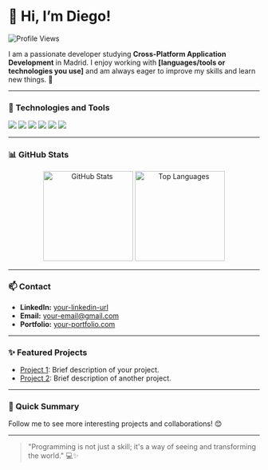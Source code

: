 # 👋 Hi, I’m Diego!

![Profile Views](https://komarev.com/ghpvc/?username=your-username&label=Profile%20views&color=0e75b6&style=flat)

I am a passionate developer studying **Cross-Platform Application Development** in Madrid. I enjoy working with **[languages/tools or technologies you use]** and am always eager to improve my skills and learn new things. 🌱

---

### 🔧 Technologies and Tools
<p align="left">
    <img src="https://img.shields.io/badge/-Python-3776AB?style=flat&logo=python&logoColor=white" />
    <img src="https://img.shields.io/badge/-JavaScript-F7DF1E?style=flat&logo=javascript&logoColor=black" />
    <img src="https://img.shields.io/badge/-React-61DAFB?style=flat&logo=react&logoColor=black" />
    <img src="https://img.shields.io/badge/-Node.js-339933?style=flat&logo=node.js&logoColor=white" />
    <img src="https://img.shields.io/badge/-Git-F05032?style=flat&logo=git&logoColor=white" />
    <img src="https://img.shields.io/badge/-Docker-2496ED?style=flat&logo=docker&logoColor=white" />
</p>

---

### 📊 GitHub Stats

<div align="center">
    <img height="180em" src="https://github-readme-stats.vercel.app/api?username=your-username&show_icons=true&hide_border=true&count_private=true&theme=radical" alt="GitHub Stats" />
    <img height="180em" src="https://github-readme-stats.vercel.app/api/top-langs/?username=your-username&layout=compact&langs_count=6&hide_border=true&theme=radical" alt="Top Languages" />
</div>

---

### 📫 Contact

- **LinkedIn:** [your-linkedin-url](https://linkedin.com/in/your-username)
- **Email:** your-email@gmail.com
- **Portfolio:** [your-portfolio.com](https://your-portfolio.com)

---

### ✨ Featured Projects

- [Project 1](https://github.com/your-username/project1): Brief description of your project.
- [Project 2](https://github.com/your-username/project2): Brief description of another project.

---

### 🚀 Quick Summary
Follow me to see more interesting projects and collaborations! 😊

---

> "Programming is not just a skill; it's a way of seeing and transforming the world." 💻✨

